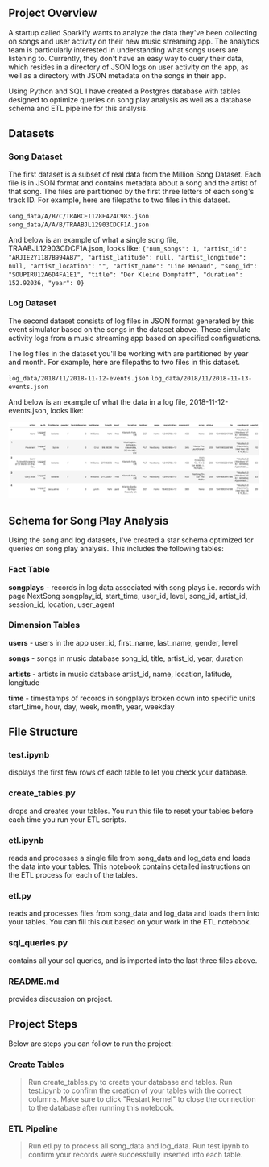 ## Project Overview
A startup called Sparkify wants to analyze the data they've been collecting on songs and user activity on their new music streaming app. The analytics team is particularly interested in understanding what songs users are listening to. Currently, they don't have an easy way to query their data, which resides in a directory of JSON logs on user activity on the app, as well as a directory with JSON metadata on the songs in their app.

Using Python and SQL I have created a Postgres database with tables designed to optimize queries on song play analysis as well as a database schema and ETL pipeline for this analysis.

## Datasets

### Song Dataset
The first dataset is a subset of real data from the Million Song Dataset. Each file is in JSON format and contains metadata about a song and the artist of that song. The files are partitioned by the first three letters of each song's track ID. For example, here are filepaths to two files in this dataset.

`song_data/A/B/C/TRABCEI128F424C983.json`
`song_data/A/A/B/TRAABJL12903CDCF1A.json`

And below is an example of what a single song file, TRAABJL12903CDCF1A.json, looks like:
`
{"num_songs": 1, "artist_id": "ARJIE2Y1187B994AB7", "artist_latitude": null, "artist_longitude": null, "artist_location": "", "artist_name": "Line Renaud", "song_id": "SOUPIRU12A6D4FA1E1", "title": "Der Kleine Dompfaff", "duration": 152.92036, "year": 0}
`

### Log Dataset
The second dataset consists of log files in JSON format generated by this event simulator based on the songs in the dataset above. These simulate activity logs from a music streaming app based on specified configurations.

The log files in the dataset you'll be working with are partitioned by year and month. For example, here are filepaths to two files in this dataset.

`log_data/2018/11/2018-11-12-events.json`
`log_data/2018/11/2018-11-13-events.json`

And below is an example of what the data in a log file, 2018-11-12-events.json, looks like:

![log_file example data](log-data-example.png)


## Schema for Song Play Analysis
Using the song and log datasets, I've created a star schema optimized for queries on song play analysis. This includes the following tables:

### Fact Table

**songplays** - records in log data associated with song plays i.e. records with page NextSong
songplay_id, start_time, user_id, level, song_id, artist_id, session_id, location, user_agent

### Dimension Tables
**users** - users in the app
user_id, first_name, last_name, gender, level

**songs** - songs in music database
song_id, title, artist_id, year, duration

**artists** - artists in music database
artist_id, name, location, latitude, longitude

**time** - timestamps of records in songplays broken down into specific units
start_time, hour, day, week, month, year, weekday

## File Structure

### test.ipynb
displays the first few rows of each table to let you check your database.

### create_tables.py
drops and creates your tables. You run this file to reset your tables before each time you run your ETL scripts.

### etl.ipynb
reads and processes a single file from song_data and log_data and loads the data into your tables. This notebook contains detailed instructions on the ETL process for each of the tables.

### etl.py
reads and processes files from song_data and log_data and loads them into your tables. You can fill this out based on your work in the ETL notebook.

### sql_queries.py
contains all your sql queries, and is imported into the last three files above.

### README.md
provides discussion on project.

## Project Steps
Below are steps you can follow to run the project:

### Create Tables
> Run create_tables.py to create your database and tables.
> Run test.ipynb to confirm the creation of your tables with the correct columns. Make sure to click "Restart kernel" to close the connection to the database after running this notebook.

### ETL Pipeline
> Run etl.py to process all song_data and log_data.
> Run test.ipynb to confirm your records were successfully inserted into each table.
